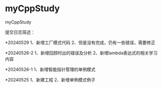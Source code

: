 # myCppStudy
myCppStudy

提交日志简述：

*20240529
1、新增工厂模式代码
2、但是没有完成，仍有一些错误，需要修正

*20240526-2
1、新增回顾时出的错误及分析
2、新增lambda表达式的相关学习内容

*20240526-1
1、新增智能指针管理的单例模式

*20240525
1、新建工程
2、新增单例模式例子